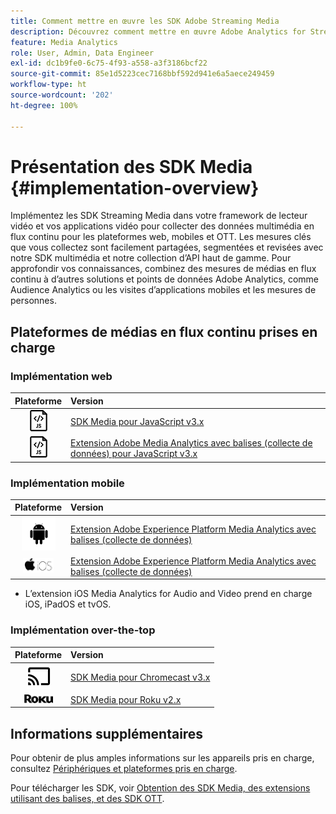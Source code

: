 ```yaml
---
title: Comment mettre en œuvre les SDK Adobe Streaming Media
description: Découvrez comment mettre en œuvre Adobe Analytics for Streaming Media à l’aide des SDK Media.
feature: Media Analytics
role: User, Admin, Data Engineer
exl-id: dc1b9fe0-6c75-4f93-a558-a3f3186bcf22
source-git-commit: 85e1d5223cec7168bbf592d941e6a5aece249459
workflow-type: ht
source-wordcount: '202'
ht-degree: 100%

---
```


# Présentation des SDK Media {#implementation-overview}

Implémentez les SDK Streaming Media dans votre framework de lecteur vidéo et vos applications vidéo pour collecter des données multimédia en flux continu pour les plateformes web, mobiles et OTT.  Les mesures clés que vous collectez sont facilement partagées, segmentées et revisées avec notre SDK multimédia et notre collection d’API haut de gamme. Pour approfondir vos connaissances, combinez des mesures de médias en flux continu à d’autres solutions et points de données Adobe Analytics, comme Audience Analytics ou les visites d’applications mobiles et les mesures de personnes.

## Plateformes de médias en flux continu prises en charge

### Implémentation web

| Plateforme | Version |
|:----:|:----|
| <img src="assets/javascript-icon.png"> | [SDK Media pour JavaScript v3.x](../../getting-started/download-sdks.md#web-implementation-download-web-sdk) |
| <img src="assets/javascript-icon.png"> | [Extension Adobe Media Analytics avec balises (collecte de données) pour JavaScript v3.x](../../getting-started/download-sdks.md#web-implementation-download-web-sdk) |

### Implémentation mobile

| Plateforme | Version |
|:----:|:----|
| <img src="assets/android-icon.png"> | [Extension Adobe Experience Platform Media Analytics avec balises (collecte de données)](../../getting-started/download-sdks.md#mobile-implementation-get-mobile-extension) |
| <img src="assets/apple-ios-icon.png"> | [Extension Adobe Experience Platform Media Analytics avec balises (collecte de données)](../../getting-started/download-sdks.md#mobile-implementation-get-mobile-extension) |

* L’extension iOS Media Analytics for Audio and Video prend en charge iOS, iPadOS et tvOS.

### Implémentation over-the-top

| Plateforme | Version |
|:------:|:-----|
| <img src="assets/chromecast-icon.png"> | [SDK Media pour Chromecast v3.x](../../getting-started/download-sdks.md#over-the-top-implementation-download-ott-libraries) |
| <img src="assets/roku-icon.png"> | [SDK Media pour Roku v2.x](../../getting-started/download-sdks.md#over-the-top-implementation-download-ott-libraries) |


## Informations supplémentaires

Pour obtenir de plus amples informations sur les appareils pris en charge, consultez [Périphériques et plateformes pris en charge](/help/getting-started/supported-devices.md).

Pour télécharger les SDK, voir [Obtention des SDK Media, des extensions utilisant des balises, et des SDK OTT](/help/getting-started/download-sdks.md).

